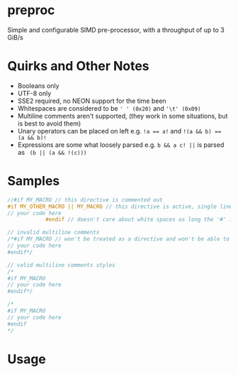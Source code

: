 # preproc

Simple and configurable SIMD pre-processor, with a throughput of up to 3 GiB/s

# Quirks and Other Notes

- Booleans only
- UTF-8 only
- SSE2 required, no NEON support for the time been
- Whitespaces are considered to be `' ' (0x20)` and `'\t' (0x09)`
- Multiline comments aren't supported, (they work in some situations, but is best to avoid them)
- Unary operators can be placed on left e.g. `!a == a!` and `!(a && b) == (a && b)!`
- Expressions are some what loosely parsed e.g. `b && a c! ||` is parsed as ` (b || (a && !(c)))`

# Samples

```c
//#if MY_MACRO // this directive is commented out
#if MY_OTHER_MACRO || MY_MACRO // this directive is active, single line comments are fine
// your code here
            #endif // doesn't care about white spaces as long the '#' is the frist char in the line
```

```c
// invalid multiline comments
/*#if MY_MACRO // won't be treated as a directive and won't be able to output the right code
// your code here
#endif*/

// valid multiline comments styles
/*
#if MY_MACRO
// your code here
#endif*/

/*
#if MY_MACRO
// your code here
#endif
*/
```

# Usage